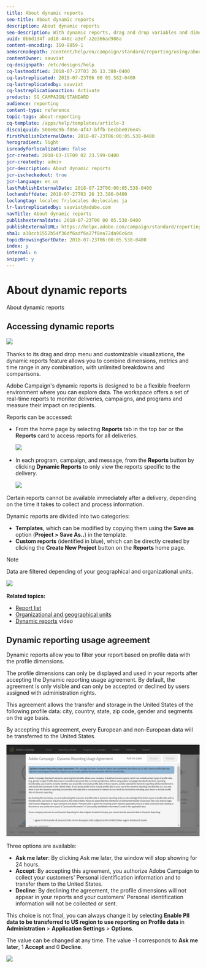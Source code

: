 ```yaml
---
title: About dynamic reports
seo-title: About dynamic reports
description: About dynamic reports
seo-description: With dynamic reports, drag and drop variables and dimensions into your freeform environment and analyze the success of your campaigns.
uuid: 0b6d134f-ad18-440c-a3ef-a2e366ad986a
content-encoding: ISO-8859-1
aemsrcnodepath: /content/help/en/campaign/standard/reporting/using/about-dynamic-reports
contentOwner: sauviat
cq-designpath: /etc/designs/help
cq-lastmodified: 2018-07-27T03 26 13.388-0400
cq-lastreplicated: 2018-07-23T06 00 05.582-0400
cq-lastreplicatedby: sauviat
cq-lastreplicationaction: Activate
products: SG_CAMPAIGN/STANDARD
audience: reporting
content-type: reference
topic-tags: about-reporting
cq-template: /apps/help/templates/article-3
discoiquuid: 500e8c9b-f056-4f47-bffb-becbbe076e45
firstPublishExternalDate: 2018-07-23T06:00:05.538-0400
herogradient: light
isreadyforlocalization: false
jcr-created: 2018-03-15T09 02 23.599-0400
jcr-createdby: admin
jcr-description: About dynamic reports
jcr-ischeckedout: true
jcr-language: en_us
lastPublishExternalDate: 2018-07-23T06:00:05.538-0400
lochandoffdate: 2018-07-27T03 26 13.386-0400
loclangtag: locales fr;locales de;locales ja
lr-lastreplicatedby: sauviat@adobe.com
navTitle: About dynamic reports
publishexternaldate: 2018-07-23T06 00 05.538-0400
publishExternalURL: https://helpx.adobe.com/campaign/standard/reporting/using/about-dynamic-reports.html
sha1: a30ccb1552b54f36df6adf6a27f8ea72da96c6da
topicBrowsingSortDate: 2018-07-23T06:00:05.538-0400
index: y
internal: n
snippet: y
---
```


# About dynamic reports

About dynamic reports

## Accessing dynamic reports

![](assets/dynamic_report_intro.png)

Thanks to its drag and drop menu and customizable visualizations, the dynamic reports feature allows you to combine dimensions, metrics and time range in any combination, with unlimited breakdowns and comparisons.

Adobe Campaign's dynamic reports is designed to be a flexible freeform environment where you can explore data. The workspace offers a set of real-time reports to monitor deliveries, campaigns, and programs and measure their impact on recipients.

Reports can be accessed:

* From the home page by selecting **Reports** tab in the top bar or the **Reports** card to access reports for all deliveries.

  ![](assets/campaign_reports_access.png)

* In each program, campaign, and message, from the **Reports** button by clicking **Dynamic Reports** to only view the reports specific to the delivery.

  ![](assets/campaign_reports_description.png)

Certain reports cannot be available immediately after a delivery, depending on the time it takes to collect and process information.

Dynamic reports are divided into two categories:

* **Templates**, which can be modified by copying them using the **Save as** option (**Project > Save As..**) in the template.
* **Custom reports** (identified in blue), which can be directly created by clicking the **Create New Project** button on the **Reports** home page.

>[!NOTE]
>
>Data are filtered depending of your geographical and organizational units.

![](assets/dynamic_report_overview.png)

**Related topics:**

* [Report list](../../reporting/using/defining-the-report-period.md)
* [Organizational and geographical units](../../administration/using/organizational-and-geographical-units.md)
* [Dynamic reports](http://docs.campaign.adobe.com/doc/standard/en/GST_Tutorials_How-to_videos.html) video

## Dynamic reporting usage agreement

Dynamic reports allow you to filter your report based on profile data with the profile dimensions.

The profile dimensions can only be displayed and used in your reports after accepting the Dynamic reporting usage agreement. By default, the agreement is only visible and can only be accepted or declined by users assigned with administration rights.

This agreement allows the transfer and storage in the United States of the following profile data: city, country, state, zip code, gender and segments on the age basis.

By accepting this agreement, every European and non-European data will be transferred to the United States.

![](assets/PII_window.png)

Three options are available:

* **Ask me later**: By clicking Ask me later, the window will stop showing for 24 hours.
* **Accept**: By accepting this agreement, you authorize Adobe Campaign to collect your customers' Personal identification information and to transfer them to the United States.
* **Decline**: By declining the agreement, the profile dimensions will not appear in your reports and your customers' Personal identification information will not be collected or sent.

This choice is not final, you can always change it by selecting **Enable PII data to be transferred to US region to use reporting on Profile data** in **Administration** > **Application Settings** > **Options**.

The value can be changed at any time. The value -1 corresponds to **Ask me later**, 1 **Accept** and 0 **Decline**.

![](assets/PII_window_2.png)

